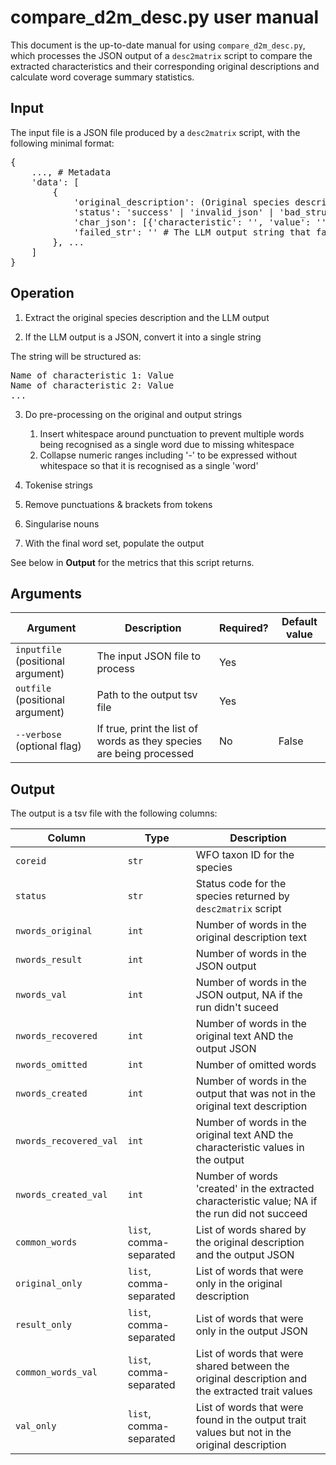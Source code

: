 # compare_d2m_desc.py user manual

This document is the up-to-date manual for using `compare_d2m_desc.py`, which processes the JSON output of a `desc2matrix` script to compare the extracted characteristics and their corresponding original descriptions and calculate word coverage summary statistics.

## Input

The input file is a JSON file produced by a `desc2matrix` script, with the following minimal format:

<pre>
{
    ..., # Metadata
    'data': [
        {
            'original_description': (Original species description),
            'status': 'success' | 'invalid_json' | 'bad_structure' | ..., # Parsing status
            'char_json': [{'characteristic': '', 'value': ''}, ...], # Structured JSON output upon successful parsing
            'failed_str': '' # The LLM output string that failed to parse; this script will still use this!
        }, ...
    ]
}
</pre>

## Operation

1. Extract the original species description and the LLM output

2. If the LLM output is a JSON, convert it into a single string

The string will be structured as:
<pre>
Name of characteristic 1: Value
Name of characteristic 2: Value
...
</pre>

3. Do pre-processing on the original and output strings

    1. Insert whitespace around punctuation to prevent multiple words being recognised as a single word due to missing whitespace
    2. Collapse numeric ranges including '-' to be expressed without whitespace so that it is recognised as a single 'word'

4. Tokenise strings

5. Remove punctuations & brackets from tokens

6. Singularise nouns

7. With the final word set, populate the output

See below in **Output** for the metrics that this script returns.

## Arguments

| Argument | Description | Required? | Default value |
| --- | --- | --- | --- |
| `inputfile` (positional argument) | The input JSON file to process | Yes | |
| `outfile` (positional argument) | Path to the output tsv file | Yes | |
| `--verbose` (optional flag) | If true, print the list of words as they species are being processed | No | False |

## Output

The output is a tsv file with the following columns:

| Column | Type | Description |
| --- | --- | --- |
| `coreid` | `str` | WFO taxon ID for the species |
| `status` | `str` | Status code for the species returned by `desc2matrix` script |
| `nwords_original` | `int` | Number of words in the original description text |
| `nwords_result` | `int` | Number of words in the JSON output |
| `nwords_val` | `int` | Number of words in the JSON output, NA if the run didn't suceed |
| `nwords_recovered` | `int` | Number of words in the original text AND the output JSON |
| `nwords_omitted` | `int` | Number of omitted words |
| `nwords_created` | `int` | Number of words in the output that was not in the original text description |
| `nwords_recovered_val` | `int` | Number of words in the original text AND the characteristic values in the output |
| `nwords_created_val` | `int` | Number of words 'created' in the extracted characteristic value; NA if the run did not succeed |
| `common_words` | `list`, comma-separated | List of words shared by the original description and the output JSON |
| `original_only` | `list`, comma-separated | List of words that were only in the original description |
| `result_only` | `list`, comma-separated | List of words that were only in the output JSON |
| `common_words_val` | `list`, comma-separated | List of words that were shared between the original description and the extracted trait values |
| `val_only` | `list`, comma-separated | List of words that were found in the output trait values but not in the original description |
